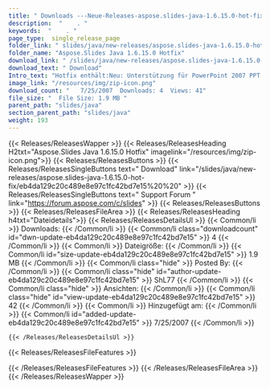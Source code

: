 ```yaml
---
title: " Downloads ---Neue-Releases-aspose.slides-java-1.6.15.0-hot-fix . "
description:  "    . " 
keywords:  "    . " 
page_type:  single_release_page
folder_link: " slides/java/new-releases/aspose.slides-java-1.6.15.0-hot-fix/"
folder_name: "Aspose.Slides Java 1.6.15.0 Hotfix"
download_link: " /slides/java/new-releases/aspose.slides-java-1.6.15.0-hot-fix/eb4da129c20c489e8e97c1fc42bd7e15"
download_text: " Download"
Intro_text: "Hotfix enthält:Neu: Unterstützung für PowerPoint 2007 PPT (nicht PPTX) Format..."
image_link: "/resources/img/zip-icon.png"
download_count: "   7/25/2007  Downloads: 4  Views: 41"
file_size: "  File Size: 1.9 MB "
parent_path: "slides/java"
section_parent_path: "slides/java"
weight: 193
---
```


{{< Releases/ReleasesWapper >}}
  {{< Releases/ReleasesHeading H2txt="Aspose.Slides Java 1.6.15.0 Hotfix" imagelink="/resources/img/zip-icon.png">}}
  {{< Releases/ReleasesButtons >}}
    {{< Releases/ReleasesSingleButtons text=" Download" link="/slides/java/new-releases/aspose.slides-java-1.6.15.0-hot-fix/eb4da129c20c489e8e97c1fc42bd7e15%20%20" >}}
    {{< Releases/ReleasesSingleButtons text=" Support Forum " link="https://forum.aspose.com/c/slides" >}}
  {{< Releases/ReleasesButtons >}}
  {{< Releases/ReleasesFileArea >}}
    {{< Releases/ReleasesHeading h4txt="Dateidetails">}}
    {{< Releases/ReleasesDetailsUl >}}
            {{< Common/li >}} Downloads: {{< /Common/li >}}
      {{< Common/li class="downloadcount" id="dwn-update-eb4da129c20c489e8e97c1fc42bd7e15" >}} 4 {{< /Common/li >}}
      {{< Common/li >}} Dateigröße: {{< /Common/li >}}
      {{< Common/li id="size-update-eb4da129c20c489e8e97c1fc42bd7e15" >}} 1.9 MB {{< /Common/li >}} 
      {{< Common/li  class="hide" >}} Posted By: {{< /Common/li >}} 
      {{< Common/li class="hide" id="author-update-eb4da129c20c489e8e97c1fc42bd7e15" >}} ShL77 {{< /Common/li >}}
      {{< Common/li class="hide" >}} Ansichten: {{< /Common/li >}}
      {{< Common/li class="hide" id="view-update-eb4da129c20c489e8e97c1fc42bd7e15" >}} 42 {{< /Common/li >}}
      {{< Common/li >}} Hinzugefügt am: {{< /Common/li >}}
      {{< Common/li id="added-update-eb4da129c20c489e8e97c1fc42bd7e15" >}} 7/25/2007 {{< /Common/li >}} 

    {{< /Releases/ReleasesDetailsUl >}}

  {{< Releases/ReleasesFileFeatures >}}
      
  {{< /Releases/ReleasesFileFeatures >}}
 {{< /Releases/ReleasesFileArea >}}
{{< /Releases/ReleasesWapper >}}



